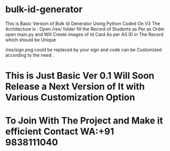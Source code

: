 # bulk-id-generator
This is Basic Version of Bulk Id Generator Using Python  Coded On V3
The Architecture is :
Open /res/ folder fill the Record of Students as Per as Order 
open main.py  and Will Create  images of Id Card  As per AS ID in The Record which should be Unique 

/res/sign.png could be replaced by your sign  and code can be Customized according to the need .


# This is Just Basic Ver 0.1 Will Soon Release a Next Version of It with Various Customization Option

# To Join With The Project and Make it efficient Contact WA:+91 9838111040
 
